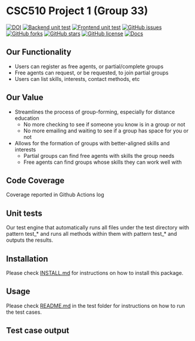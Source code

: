 # CSC510 Project 1 (Group 33)


[![DOI](https://zenodo.org/badge/DOI/10.5281/zenodo.7033329.svg)](https://doi.org/10.5281/zenodo.7033329)
[![Backend unit test](https://github.com/sreedhara-aneesh/csc510-fall22-p1-g33/actions/workflows/backend-unit-test.yml/badge.svg)](https://github.com/sreedhara-aneesh/csc510-fall22-p1-g33/actions/workflows/backend-unit-test.yml)
[![Frontend unit test](https://github.com/sreedhara-aneesh/csc510-fall22-p1-g33/actions/workflows/frontend-unit-test.yml/badge.svg)](https://github.com/sreedhara-aneesh/csc510-fall22-p1-g33/actions/workflows/frontend-unit-test.yml)
[![GitHub issues](https://img.shields.io/github/issues/sreedhara-aneesh/csc510-fall22-p1-g33)](https://github.com/sreedhara-aneesh/csc510-fall22-p1-g33/issues)
[![GitHub forks](https://img.shields.io/github/forks/sreedhara-aneesh/csc510-fall22-p1-g33)](https://github.com/sreedhara-aneesh/csc510-fall22-p1-g33/network/members)
[![GitHub stars](https://img.shields.io/github/stars/sreedhara-aneesh/csc510-fall22-p1-g33)](https://github.com/sreedhara-aneesh/csc510-fall22-p1-g33/stargazers)
[![GitHub license](https://img.shields.io/github/license/sreedhara-aneesh/csc510-fall22-p1-g33)](https://github.com/sreedhara-aneesh/csc510-fall22-p1-g33/blob/main/LICENSE.md)
[![Docs](https://img.shields.io/badge/Read_Documentation-blue.svg)](https://sreedhara-aneesh.github.io/csc510-fall22-p1-g33/docs/src.html)

## Our Functionality
- Users can register as free agents, or partial/complete groups
- Free agents can request, or be requested, to join partial groups
- Users can list skills, interests, contact methods, etc

## Our Value
- Streamlines the process of group-forming, especially for distance education
    - No more checking to see if someone you know is in a group or not
    - No more emailing and waiting to see if a group has space for you or not
- Allows for the formation of groups with better-aligned skills and interests
    - Partial groups can find free agents with skills the group needs
    - Free agents can find groups whose skills they can work well with


## Code Coverage

Coverage reported in Github Actions log 

## Unit tests

Our test engine that automatically runs all files under the test directory with pattern test_* and runs all methods within them with pattern test_* and outputs the results.

## Installation

Please check [INSTALL.md](INSTALL.md) for instructions on how to install this package. 

## Usage

Please check [README.md](test/README.md) in the test folder for instructions on how to run the test cases.

## Test case output 
